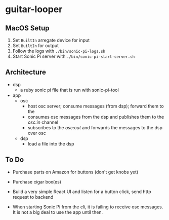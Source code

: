 # guitar-looper

## MacOS Setup

1. Set `BuiltIn` arregate device for input
2. Set `BuiltIn` for output
3. Follow the logs with `./bin/sonic-pi-logs.sh`
4. Start Sonic Pi server with `./bin/sonic-pi-start-server.sh`

## Architecture

- dsp
  - a ruby sonic pi file that is run with sonic-pi-tool
- app
  - osc
    - host osc server; consume messages (from dsp); forward them to the
    - consumes osc messages from the dsp and publishes them to the _osc:in_ channel
    - subscribes to the _osc:out_ and forwards the messages to the dsp over osc
  - dsp
    - load a file into the dsp

## To Do

- Purchase parts on Amazon for buttons (don't get knobs yet)
- Purchase cigar box(es)

- Build a very simple React UI and listen for a button click, send http request to backend

- When starting Sonic Pi from the cli, it is failing to receive osc messages. It is not a big deal to use the app until then.
